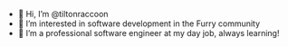 - 👋 Hi, I’m @tiltonraccoon
- 👀 I’m interested in software development in the Furry community
- 🌱 I’m a professional software engineer at my day job, always learning!

<!---
tiltonraccoon/tiltonraccoon is a ✨ special ✨ repository because its `README.md` (this file) appears on your GitHub profile.
You can click the Preview link to take a look at your changes.
--->
